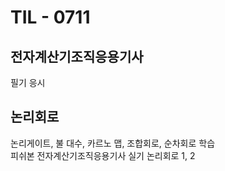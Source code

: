 # TIL - 0711

## 전자계산기조직응용기사
필기 응시

## 논리회로
논리게이트, 불 대수, 카르노 맵, 조합회로, 순차회로 학습<br>
피쉬본 전자계산기조직응용기사 실기 논리회로 1, 2 <br>

